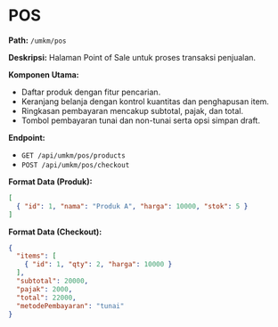 # POS

**Path:** `/umkm/pos`

**Deskripsi:** Halaman Point of Sale untuk proses transaksi penjualan.

**Komponen Utama:**
- Daftar produk dengan fitur pencarian.
- Keranjang belanja dengan kontrol kuantitas dan penghapusan item.
- Ringkasan pembayaran mencakup subtotal, pajak, dan total.
- Tombol pembayaran tunai dan non-tunai serta opsi simpan draft.

**Endpoint:**
- `GET /api/umkm/pos/products`
- `POST /api/umkm/pos/checkout`

**Format Data (Produk):**
```json
[
  { "id": 1, "nama": "Produk A", "harga": 10000, "stok": 5 }
]
```

**Format Data (Checkout):**
```json
{
  "items": [
    { "id": 1, "qty": 2, "harga": 10000 }
  ],
  "subtotal": 20000,
  "pajak": 2000,
  "total": 22000,
  "metodePembayaran": "tunai"
}
```

